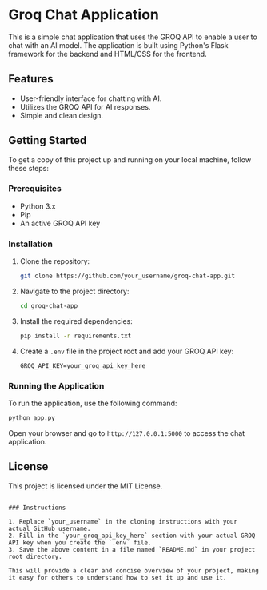 
# Groq Chat Application

This is a simple chat application that uses the GROQ API to enable a user to chat with an AI model. The application is built using Python's Flask framework for the backend and HTML/CSS for the frontend.

## Features

- User-friendly interface for chatting with AI.
- Utilizes the GROQ API for AI responses.
- Simple and clean design.

## Getting Started

To get a copy of this project up and running on your local machine, follow these steps:

### Prerequisites

- Python 3.x
- Pip
- An active GROQ API key

### Installation

1. Clone the repository:

   ```bash
   git clone https://github.com/your_username/groq-chat-app.git
   ```

2. Navigate to the project directory:

   ```bash
   cd groq-chat-app
   ```

3. Install the required dependencies:

   ```bash
   pip install -r requirements.txt
   ```

4. Create a `.env` file in the project root and add your GROQ API key:

   ```plaintext
   GROQ_API_KEY=your_groq_api_key_here
   ```

### Running the Application

To run the application, use the following command:

```bash
python app.py
```

Open your browser and go to `http://127.0.0.1:5000` to access the chat application.

## License

This project is licensed under the MIT License.
```

### Instructions

1. Replace `your_username` in the cloning instructions with your actual GitHub username.
2. Fill in the `your_groq_api_key_here` section with your actual GROQ API key when you create the `.env` file.
3. Save the above content in a file named `README.md` in your project root directory.

This will provide a clear and concise overview of your project, making it easy for others to understand how to set it up and use it.

